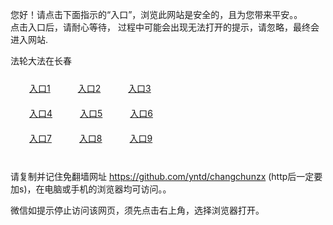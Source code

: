 您好！请点击下面指示的“入口”，浏览此网站是安全的，且为您带来平安。。 <br/>
点击入口后，请耐心等待， 过程中可能会出现无法打开的提示，请忽略，最终会进入网站. </br>

法轮大法在长春<br/>
<div style="padding:10px"><a style="margin:20px" target="_blank" href="https://d1lg7nsr7kw2ig.cloudfront.net/2Qpsp?nouamhk" id="ccLink1" rel="nofollow">入口1</a> <a target="_blank" style="margin:20px" href="https://d3w4yjcv3p11eu.cloudfront.net/2Qpsp?ctpqfn" id="ccLink2" rel="nofollow">入口2</a> <a style="margin:20px" target="_blank" href="https://d228j0g7z526z5.cloudfront.net/2Qpsp?fexksi" id="ccLink3" rel="nofollow">入口3</a></div>

<div style="padding:10px" ><a style="margin:20px" target="_blank" href="https://d1lg7nsr7kw2ig.cloudfront.net/2Qpsp?nouamhk" id="ccLink4" rel="nofollow">入口4</a> <a style="margin:20px" href="https://d3w4yjcv3p11eu.cloudfront.net/2Qpsp?ctpqfn" target="_blank" id="ccLink5" rel="nofollow">入口5</a> <a style="margin:20px" href="https://d228j0g7z526z5.cloudfront.net/2Qpsp?fexksi" target="_blank" id="ccLink6" rel="nofollow">入口6</a></div>

<div style="padding:10px"><a style="margin:20px" target="_blank" href="https://d1lg7nsr7kw2ig.cloudfront.net/2Qpsp?nouamhk" id="ccLink7" rel="nofollow">入口7</a> <a style="margin:20px" href="https://d3w4yjcv3p11eu.cloudfront.net/2Qpsp?ctpqfn" target="_blank" id="ccLink8" rel="nofollow">入口8</a> <a style="margin:20px" target="_blank" href="https://d228j0g7z526z5.cloudfront.net/2Qpsp?fexksi" id="ccLink9" rel="nofollow">入口9</a></div>

<br/>



请复制并记住免翻墙网址 https://github.com/yntd/changchunzx (http后一定要加s)，在电脑或手机的浏览器均可访问。。<br/>

微信如提示停止访问该网页，须先点击右上角，选择浏览器打开。

